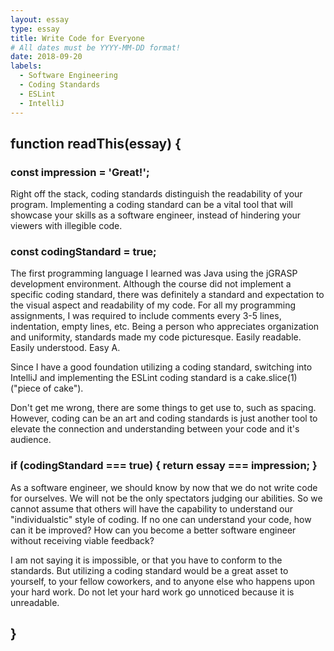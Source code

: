 ```yaml
---
layout: essay
type: essay
title: Write Code for Everyone
# All dates must be YYYY-MM-DD format!
date: 2018-09-20
labels:
  - Software Engineering
  - Coding Standards
  - ESLint
  - IntelliJ
---
```



## function readThis(essay) {
### const impression = 'Great!';
Right off the stack, coding standards distinguish the readability of your program. Implementing a coding standard can be a vital tool that will showcase your skills as a software engineer, instead of hindering your viewers with illegible code.

### const codingStandard = true;
The first programming language I learned was Java using the jGRASP development environment. Although the course did not implement a specific coding standard, there was definitely a standard and expectation to the visual aspect and readability of my code. For all my programming assignments, I was required to include comments every 3-5 lines, indentation, empty lines, etc. Being a person who appreciates organization and uniformity, standards made my code picturesque. Easily readable. Easily understood. Easy A.
	
Since I have a good foundation utilizing a coding standard, switching into IntelliJ and implementing the ESLint coding standard is a cake.slice(1) ("piece of cake").

Don't get me wrong, there are some things to get use to, such as spacing. However, coding can be an art and coding standards is just another tool to elevate the connection and understanding between your code and it's audience.

### if (codingStandard === true) { return essay === impression; }
As a software engineer, we should know by now that we do not write code for ourselves. We will not be the only spectators judging our abilities. So we cannot assume that others will have the capability to understand our "individualstic" style of coding. If no one can understand your code, how can it be improved? How can you become a better software engineer without receiving viable feedback?

I am not saying it is impossible, or that you have to conform to the standards. But utilizing a coding standard would be a great asset to yourself, to your fellow coworkers, and to anyone else who happens upon your hard work. Do not let your hard work go unnoticed because it is unreadable.

## }
